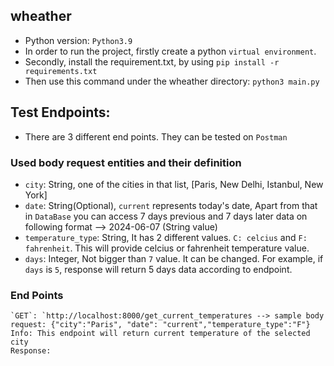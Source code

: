 ## wheather
* Python version: `Python3.9`
* In order to run the project, firstly create a python `virtual environment`.
* Secondly, install the requirement.txt, by using `pip install -r requirements.txt`
* Then use this command under the wheather directory: `python3 main.py`

## Test Endpoints:
* There are 3 different end points. They can be tested on `Postman`
### Used body request entities and their definition
* `city`: String, one of the cities in that list, [Paris, New Delhi, Istanbul, New York]
* `date`: String(Optional), `current` represents today's date, Apart from that in `DataBase` you can access 7 days previous and 7 days later data on following format -->  2024-06-07 (String value) 
* `temperature_type`: String, It has 2 different values. `C: celcius` and `F: fahrenheit`. This will provide celcius or fahrenheit temperature value.
* `days`: Integer, Not bigger than `7` value. It can be changed. For example, if `days` is `5`, response will return 5 days data according to endpoint.


### End Points


    `GET`: `http://localhost:8000/get_current_temperatures --> sample body request: {"city":"Paris", "date": "current","temperature_type":"F"}
    Info: This endpoint will return current temperature of the selected city
    Response: 
